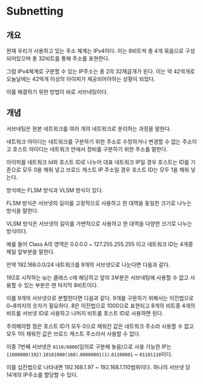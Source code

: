 # Subnetting

## 개요

현재 우리가 사용하고 있는 주소 체계는 IPv4이다. 이는 8비트씩 총 4개 묶음으로 구성되어있으며 총 32비트를 통해 주소를 표현한다.

그럼 IPv4체계로 구분할 수 있는 IP주소는 총 2의 32제곱개가 된다. 이는 약 42억개로 오늘날에는 42억개 이상의 아이피가 제공되어야하는 상황이 되었다.

이를 해결하기 위한 방법이 바로 서브네팅이다.

## 개념

서브네팅은 원본 네트워크를 여러 개의 네트워크로 분리하는 과정을 말한다.

네트워크 아이디는 네트워크를 구분하기 위한 주소로 수정하거나 변경할 수 없는 주소이고 호스트 아이디는 네트워크 안에서 장비를 구분하기 위한 주소를 말한다.

아이피를 네트워크 Id와 호스트 ID로 나누어 대표 네트워크 IP일 경우 호스트는 ID를 기준으로 모두 0을 채워 넣고 브로드 캐스트 IP 주소일 경우 호스트 ID는 모두 1을 채워 넣는다.

방식에는 FLSM 방식과 VLSM 방식이 있다.

FLSM 방식은 서브넷의 길이를 고정적으로 사용하고 한 대역을 동일한 크기로 나누는 방식을 말한다.

VLSM 방식은 서브넷의 길이를 가변적으로 사용하고 한 대역을 다양한 크기로 나누는 방식이다.

예를 들어 Class A의 영역은 0.0.0.0 ~ 127.255.255.255 이고 네트워크 ID는 4개중 제일 앞부분을 말한다.

만약 192.168.0.0/24 네트워크를 9개의 서브넷으로 나눈다면 다음과 같다.

192로 시작하는 ip는 클래스 c에 해당하고 앞의 3부분은 서브네팅에 사용할 수 없고 사용할 수 있는 부분은 맨 마지막 8비트이다.

이를 9개의 서브넷으로 분할한다면 다음과 같다. 9개를 구문하기 위해서는 이진법으로 0~8까지의 숫자가 필요하다. 8은 이진법으로 1000으로 표현되고 8개의 비트중 4개의 비트를 서브넷 ID로 사용하고 나머지 비트를 호스트 ID로 사용하면 된다.

주의해야할 점은 호스트 ID가 모두 0으로 채워진 값은 네트워크 주소라 사용할 수 없고 모두 1이 채워진 값은 브로드 캐스트 주소라서 사용할 수 없다.

이중 7번째 서브넷은 `0110/0000`(임의로 구분해 놓음)으로 사용 가능한 IP는 `11000000(192)`.`10101000(168)`.`00000001(1)`.`01100001` ~ `01101110`이다.

이를 십진법으로 나타내면 192.168.1.97 ~ 192.168.1.110범위이다. 하나의 서브넷 당 14개의 IP주소를 할당할 수 있다.


